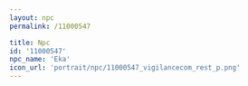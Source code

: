 ```yaml
---
layout: npc
permalink: /11000547

title: Npc
id: '11000547'
npc_name: 'Eka'
icon_url: 'portrait/npc/11000547_vigilancecom_rest_p.png'
---
```

